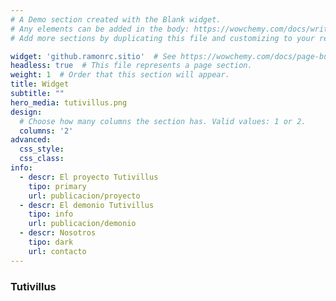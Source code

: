 ```yaml
---
# A Demo section created with the Blank widget.
# Any elements can be added in the body: https://wowchemy.com/docs/writing-markdown-latex/
# Add more sections by duplicating this file and customizing to your requirements.

widget: 'github.ramonrc.sitio'  # See https://wowchemy.com/docs/page-builder/
headless: true  # This file represents a page section.
weight: 1  # Order that this section will appear.
title: Widget
subtitle: ""
hero_media: tutivillus.png
design:
  # Choose how many columns the section has. Valid values: 1 or 2.
  columns: '2'
advanced:
  css_style:
  css_class:
info:
  - descr: El proyecto Tutivillus
    tipo: primary
    url: publicacion/proyecto
  - descr: El demonio Tutivillus
    tipo: info
    url: publicacion/demonio
  - descr: Nosotros
    tipo: dark
    url: contacto
---
```


### Tutivillus
